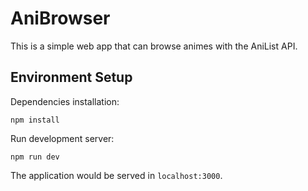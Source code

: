 # AniBrowser

This is a simple web app that can browse animes with the AniList API.

## Environment Setup

Dependencies installation:
```
npm install
```

Run development server:
```
npm run dev
```

The application would be served in ```localhost:3000```.